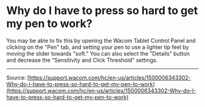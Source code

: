 # Why do I have to press so hard to get my pen to work?

You may be able to fix this by opening the Wacom Tablet Control Panel and clicking on the "Pen" tab, and setting your pen to use a lighter tip feel by moving the slider towards "soft." You can also select the "Details" button and decrease the "Sensitivity and Click Threshold" settings.

---
Source: [https://support.wacom.com/hc/en-us/articles/1500006343302-Why-do-I-have-to-press-so-hard-to-get-my-pen-to-work](https://support.wacom.com/hc/en-us/articles/1500006343302-Why-do-I-have-to-press-so-hard-to-get-my-pen-to-work)
